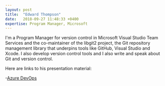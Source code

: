 ```yaml
---
layout: post
title:  "Edward Thompson"
date:   2018-09-27 11:48:33 +0400
expertise: Program Manager, Microsoft
---
```


I'm a Program Manager for version control in Microsoft Visual Studio Team Services and the co-maintainer of the libgit2 project, the Git repository management library that underpins tools like GitHub, Visual Studio and Xcode. I also develop version control tools and I also write and speak about Git and version control.

Here are links to his presentation material:

-[Azure DevOps](https://devintxcontent.blob.core.windows.net/showcontent/Speaker%20Presentations%20Fall%202018/2018-12-06-Azure_and_AI_Conference-Introduction_to_Azure_DevOps.pdf)
